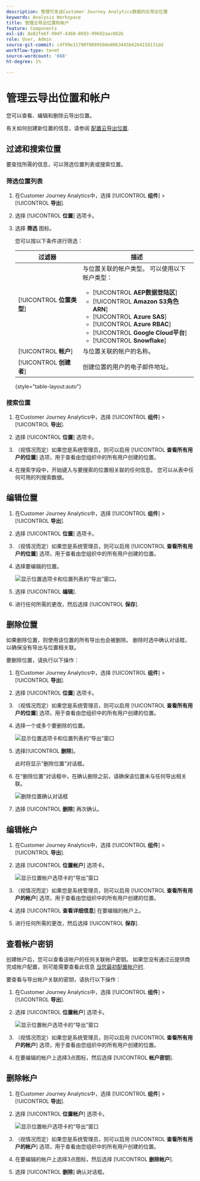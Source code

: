 ```yaml
---
description: 管理可发送Customer Journey Analytics数据的云导出位置
keywords: Analysis Workspace
title: 管理云导出位置和帐户
feature: Components
exl-id: 8e82fe6f-99df-4360-8693-99692aac002b
role: User, Admin
source-git-commit: cdf99e31790f089950de8063445b6264158131dd
workflow-type: tm+mt
source-wordcount: '668'
ht-degree: 1%

---
```


# 管理云导出位置和帐户

您可以查看、编辑和删除云导出位置。

有关如何创建新位置的信息，请参阅 [配置云导出位置](/help/components/exports/cloud-export-locations.md).

## 过滤和搜索位置

要查找所需的信息，可以筛选位置列表或搜索位置。

### 筛选位置列表

1. 在Customer Journey Analytics中，选择 [!UICONTROL **组件**] > [!UICONTROL **导出**].

1. 选择 [!UICONTROL **位置**] 选项卡。

1. 选择 **筛选** 图标。

   <!-- add screenshot -->

   您可以按以下条件进行筛选：

   | 过滤器 | 描述 |
   |---------|----------|
   | [!UICONTROL **位置类型**]<!--should this be changed to Account type?--> | 与位置关联的帐户类型。 可以使用以下帐户类型： <ul><li>[!UICONTROL **AEP数据登陆区**]</li><li>[!UICONTROL **Amazon S3角色ARN**]</li><li>[!UICONTROL **Azure SAS**]</li><li>[!UICONTROL **Azure RBAC**]</li><li>[!UICONTROL **Google Cloud平台**]</li><li>[!UICONTROL **Snowflake**]</li></ul> |
   | [!UICONTROL **帐户**] | 与位置关联的帐户的名称。 |
   | [!UICONTROL **创建者**] | 创建位置的用户的电子邮件地址。 |

   {style="table-layout:auto"}

### 搜索位置

1. 在Customer Journey Analytics中，选择 [!UICONTROL **组件**] > [!UICONTROL **导出**].

1. 选择 [!UICONTROL **位置**] 选项卡。

1. （视情况而定）如果您是系统管理员，则可以启用 [!UICONTROL **查看所有用户的位置**] 选项，用于查看由您组织中的所有用户创建的位置。

1. 在搜索字段中，开始键入与要搜索的位置相关联的任何信息。 您可以从表中任何可用的列搜索数据。

## 编辑位置

1. 在Customer Journey Analytics中，选择 [!UICONTROL **组件**] > [!UICONTROL **导出**].

1. 选择 [!UICONTROL **位置**] 选项卡。

1. （视情况而定）如果您是系统管理员，则可以启用 [!UICONTROL **查看所有用户的位置**] 选项，用于查看由您组织中的所有用户创建的位置。

1. 选择要编辑的位置。

   ![显示位置选项卡和位置列表的“导出”窗口。](assets/locations-edit.png)

1. 选择 [!UICONTROL **编辑**].

1. 进行任何所需的更改，然后选择 [!UICONTROL **保存**].

## 删除位置

如果删除位置，则使用该位置的所有导出也会被删除。 删除时选中确认对话框，以确保没有导出与位置相关联。

要删除位置，请执行以下操作：

1. 在Customer Journey Analytics中，选择 [!UICONTROL **组件**] > [!UICONTROL **导出**].

1. 选择 [!UICONTROL **位置**] 选项卡。

1. （视情况而定）如果您是系统管理员，则可以启用 [!UICONTROL **查看所有用户的位置**] 选项，用于查看由您组织中的所有用户创建的位置。

1. 选择一个或多个要删除的位置。

   ![显示位置选项卡和位置列表的“导出”窗口](assets/locations-edit.png)

1. 选择&#x200B;[!UICONTROL **删除**]。

   此时将显示“删除位置”对话框。

1. 在“删除位置”对话框中，在确认删除之前，请确保该位置未与任何导出相关联。

   ![删除位置确认对话框](assets/delete-location-confirmation-dialog.png)

1. 选择 [!UICONTROL **删除**] 再次确认。

## 编辑帐户

1. 在Customer Journey Analytics中，选择 [!UICONTROL **组件**] > [!UICONTROL **导出**].

1. 选择 [!UICONTROL **位置帐户**] 选项卡。

   ![显示位置帐户选项卡的“导出”窗口](assets/account-add.png)

1. （视情况而定）如果您是系统管理员，则可以启用 [!UICONTROL **查看所有用户的帐户**] 选项，用于查看由您组织中的所有用户创建的位置。

1. 选择 [!UICONTROL **查看详细信息**] 在要编辑的帐户上。

1. 进行任何所需的更改，然后选择 [!UICONTROL **保存**].

## 查看帐户密钥

创建帐户后，您可以查看该帐户的任何关联帐户密钥。 如果您没有通过云提供商完成帐户配置，则可能需要查看此信息 [当您最初配置帐户时](/help/components/exports/cloud-export-accounts.md).

要查看与导出帐户关联的密钥，请执行以下操作：

1. 在Customer Journey Analytics中，选择 [!UICONTROL **组件**] > [!UICONTROL **导出**].

1. 选择 [!UICONTROL **位置帐户**] 选项卡。

   ![显示位置帐户选项卡的“导出”窗口](assets/account-add.png)

1. （视情况而定）如果您是系统管理员，则可以启用 [!UICONTROL **查看所有用户的帐户**] 选项，用于查看由您组织中的所有用户创建的位置。

1. 在要编辑的帐户上选择3点图标，然后选择 [!UICONTROL **帐户密钥**].

## 删除帐户

1. 在Customer Journey Analytics中，选择 [!UICONTROL **组件**] > [!UICONTROL **导出**].

1. 选择 [!UICONTROL **位置帐户**] 选项卡。

   ![显示位置帐户选项卡的“导出”窗口](assets/account-add.png)

1. （视情况而定）如果您是系统管理员，则可以启用 [!UICONTROL **查看所有用户的帐户**] 选项，用于查看由您组织中的所有用户创建的位置。

1. 在要编辑的帐户上选择3点图标，然后选择 [!UICONTROL **删除帐户**].

1. 选择 [!UICONTROL **删除**] 确认对话框。
